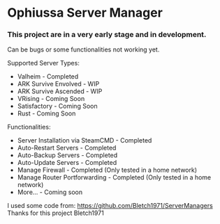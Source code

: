 # Ophiussa Server Manager

### This project are in a very early stage and in development.
Can be bugs or some functionalities not working yet.

Supported Server Types:
  - Valheim - Completed
  - ARK Survive Envolved - WIP
  - ARK Survive Ascended - WIP
  - VRising - Coming Soon
  - Satisfactory - Coming Soon
  - Rust - Coming Soon

Functionalities:
  - Server Installation via SteamCMD - Completed
  - Auto-Restart Servers - Completed
  - Auto-Backup Servers - Completed
  - Auto-Update Servers - Completed
  - Manage Firewall - Completed (Only tested in a home network)
  - Manage Router Portforwarding - Completed (Only tested in a home network)
  - More...  - Coming soon


I used some code from:
https://github.com/Bletch1971/ServerManagers
Thanks for this project Bletch1971

